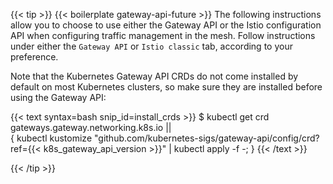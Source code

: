 ---
---
{{< tip >}}
{{< boilerplate gateway-api-future >}}
The following instructions allow you to choose to use either the Gateway API or the Istio configuration API when configuring
traffic management in the mesh. Follow instructions under either the `Gateway API` or `Istio classic` tab,
according to your preference.

Note that the Kubernetes Gateway API CRDs do not come installed by default on most Kubernetes clusters, so make sure they are
installed before using the Gateway API:

{{< text syntax=bash snip_id=install_crds >}}
$ kubectl get crd gateways.gateway.networking.k8s.io || \
  { kubectl kustomize "github.com/kubernetes-sigs/gateway-api/config/crd?ref={{< k8s_gateway_api_version >}}" | kubectl apply -f -; }
{{< /text >}}

{{< /tip >}}
